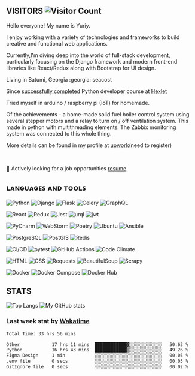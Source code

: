 <!-- ![](https://visitor-badge.glitch.me/badge?page_id=yuriy-kormin.yuriy.kormin) -->
## VISITORS ![Visitor Count](https://profile-counter.glitch.me/yuriy-kormin/count.svg?label=visitors&style=plastic)

Hello everyone! My name is Yuriy. 

I enjoy working with a variety of technologies
and frameworks to build creative and functional web applications. 

Currently,I'm diving deep into the world of full-stack development, particularly focusing
on the Django framework and modern front-end libraries like React/Redux along with 
Bootstrap for UI design.

<p>Living in Batumi, Georgia :georgia: seacost
<p>
Since <a href="https://ru.hexlet.io/u/tork">successfully completed</a> Python developer course at <a href ="https://ru.hexlet.io">Hexlet</a> <p>

Tried myself in arduino / raspberry pi (IoT) for homemade.
  
Of the achievements - a home-made solid fuel boiler control system using several stepper motors and a relay to turn on / off ventilation system. 
This made in python with multithreading elements. The Zabbix monitoring system was connected to this whole thing.
  
More details can be found in my profile at <a href = "https://www.upwork.com/freelancers/~013e3d9819e16cfade?s=1110580753891577856">upwork</a>(need to register)<p>
<br>
  
🔭 Actively looking for a job opportunities <a href="https://github.com/yuriy-kormin/yuriy-kormin/blob/main/Resume-KorminIurii.pdf">resume</a>

  
## ʟᴀɴɢᴜᴀɢᴇꜱ ᴀɴᴅ ᴛᴏᴏʟꜱ

![Python](https://img.shields.io/badge/-Python-3776AB?style=plastic&logo=python&logoColor=white)
![Django](https://img.shields.io/badge/-Django-092E20?logo=django&?style=plastic&logoColor=white)
![Flask](https://img.shields.io/badge/flask-%23FFFFFF.svg?style=plastic&logo=flask&logoColor=black)
![Celery](https://img.shields.io/badge/-Celery-37814A?logo=celery&style=plastic&logoColor=white)
![GraphQL](https://img.shields.io/badge/-GraphQL-E10098?style=plastic&logo=graphql&logoColor=white)

![React](https://img.shields.io/badge/-React-blue?style=plastic&logo=react&logoColor=white)
![Redux](https://img.shields.io/badge/-Redux-purple?style=plastic&logo=redux&logoColor=white)
![Jest](https://img.shields.io/badge/-Jest-red?style=plastic&logo=jest&logoColor=white)
![urql](https://img.shields.io/badge/-urql-blueviolet?style=plastic&logo=graphql&logoColor=white)
![jwt](https://img.shields.io/badge/-jwt-green?style=plastic&logo=json-web-tokens&logoColor=white)


![PyCharm](https://img.shields.io/badge/pycharm-%23000.svg?style=plastic&logo=pycharm&color=brightgreen)
![WebStorm](https://img.shields.io/badge/-WebStorm-blue?logo=webstorm&logoColor=white)
![Poetry](https://img.shields.io/badge/poetry-%231A1A1A.svg?style=plastic&logo=python&logoColor=white)
![Ubuntu](https://img.shields.io/badge/-Ubuntu-E95420?logo=ubuntu&style=plastic&logoColor=white)
![Ansible](https://img.shields.io/badge/-Ansible-EE0000?logo=ansible&style=plastic&logoColor=white)
 
![PostgreSQL](https://img.shields.io/badge/-PostgreSQL-4169E1?logo=postgresql&style=plastic&logoColor=white)
![PostGIS](https://img.shields.io/badge/-PostGIS-4169E1?logo=postgis&style=plastic&logoColor=white)
![Redis](https://img.shields.io/badge/-Redis-DC382D?style=plastic&logo=redis&logoColor=white)

![CI/CD](https://img.shields.io/badge/CI/CD-%23323330.svg?style=plastic&logo=dev.to&logoColor=white)
![pytest](https://img.shields.io/badge/pytest-%2300A3E0.svg?style=plastic&logo=pytest&logoColor=white)
![GitHub Actions](https://img.shields.io/badge/github_actions-%232088FF.svg?style=plastic&logo=github-actions&logoColor=white)
![Code Climate](https://img.shields.io/badge/code_climate-%233776AB.svg?style=plastic&logo=code-climate&logoColor=white)
  
![HTML](https://img.shields.io/badge/-HTML-E34F26?logo=html5&style=plastic&logoColor=white)
![CSS](https://img.shields.io/badge/-CSS-1572B6?logo=css3&style=plastic&logoColor=white)
![Requests](https://img.shields.io/badge/-Requests-0087EA?logo=requests&style=plastic&logoColor=white)
![BeautifulSoup](https://img.shields.io/badge/-BeautifulSoup-59666C?logo=beautifulsoup&style=plastic&logoColor=white)
![Scrapy](https://img.shields.io/badge/-Scrapy-000000?style=plastic&logo=scrapy&logoColor=white)
 
![Docker](https://img.shields.io/badge/-Docker-2496ED?logo=docker&style=plastic&logoColor=white)
![Docker Compose](https://img.shields.io/badge/docker_compose-%232496ED.svg?style=plastic&logo=docker&logoColor=white)
![Docker Hub](https://img.shields.io/badge/docker_hub-%230db7ed.svg?style=plastic&logo=docker&logoColor=white)

## STATS

![Top Langs](https://github-readme-stats.vercel.app/api/top-langs/?username=yuriy-kormin&theme=transparent&layout=compact&hide_border=true)
![My GitHub stats](https://github-readme-stats.vercel.app/api?username=yuriy-kormin&show_icons=true&hide_title=true&layout=compact&theme=transparent&hide_border=true&)

### Last week stat by [Wakatime](https://wakatime.com/)
<!--START_SECTION:waka-->

```txt
Total Time: 33 hrs 56 mins

Other            17 hrs 11 mins  ████████████▓░░░░░░░░░░░░   50.63 %
Python           16 hrs 43 mins  ████████████▒░░░░░░░░░░░░   49.26 %
Figma Design     1 min           ░░░░░░░░░░░░░░░░░░░░░░░░░   00.05 %
.env file        0 secs          ░░░░░░░░░░░░░░░░░░░░░░░░░   00.03 %
GitIgnore file   0 secs          ░░░░░░░░░░░░░░░░░░░░░░░░░   00.02 %
```

<!--END_SECTION:waka-->
